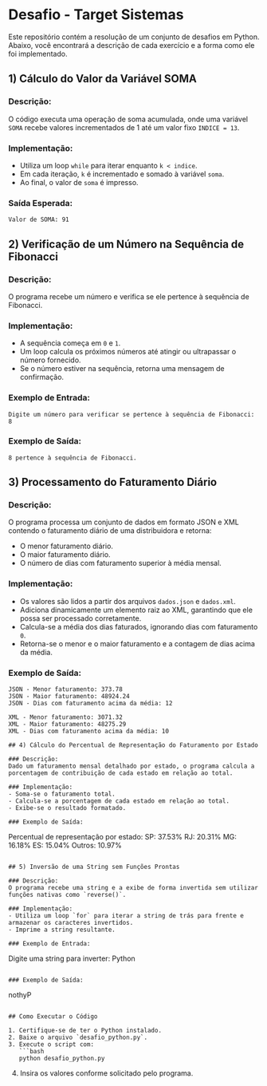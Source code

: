# Desafio - Target Sistemas

Este repositório contém a resolução de um conjunto de desafios em Python. Abaixo, você encontrará a descrição de cada exercício e a forma como ele foi implementado.

## 1) Cálculo do Valor da Variável SOMA

### Descrição:
O código executa uma operação de soma acumulada, onde uma variável `SOMA` recebe valores incrementados de 1 até um valor fixo `INDICE = 13`.

### Implementação:
- Utiliza um loop `while` para iterar enquanto `k < indice`.
- Em cada iteração, `k` é incrementado e somado à variável `soma`.
- Ao final, o valor de `soma` é impresso.

### Saída Esperada:
```
Valor de SOMA: 91
```

## 2) Verificação de um Número na Sequência de Fibonacci

### Descrição:
O programa recebe um número e verifica se ele pertence à sequência de Fibonacci.

### Implementação:
- A sequência começa em `0` e `1`.
- Um loop calcula os próximos números até atingir ou ultrapassar o número fornecido.
- Se o número estiver na sequência, retorna uma mensagem de confirmação.

### Exemplo de Entrada:
```
Digite um número para verificar se pertence à sequência de Fibonacci: 8
```

### Exemplo de Saída:
```
8 pertence à sequência de Fibonacci.
```

## 3) Processamento do Faturamento Diário

### Descrição:
O programa processa um conjunto de dados em formato JSON e XML contendo o faturamento diário de uma distribuidora e retorna:
- O menor faturamento diário.
- O maior faturamento diário.
- O número de dias com faturamento superior à média mensal.

### Implementação:
- Os valores são lidos a partir dos arquivos `dados.json` e `dados.xml`.
- Adiciona dinamicamente um elemento raiz ao XML, garantindo que ele possa ser processado corretamente.
- Calcula-se a média dos dias faturados, ignorando dias com faturamento `0`.
- Retorna-se o menor e o maior faturamento e a contagem de dias acima da média.

### Exemplo de Saída:
```
JSON - Menor faturamento: 373.78
JSON - Maior faturamento: 48924.24
JSON - Dias com faturamento acima da média: 12

XML - Menor faturamento: 3071.32
XML - Maior faturamento: 48275.29
XML - Dias com faturamento acima da média: 10

## 4) Cálculo do Percentual de Representação do Faturamento por Estado

### Descrição:
Dado um faturamento mensal detalhado por estado, o programa calcula a porcentagem de contribuição de cada estado em relação ao total.

### Implementação:
- Soma-se o faturamento total.
- Calcula-se a porcentagem de cada estado em relação ao total.
- Exibe-se o resultado formatado.

### Exemplo de Saída:
```
Percentual de representação por estado:
SP: 37.53%
RJ: 20.31%
MG: 16.18%
ES: 15.04%
Outros: 10.97%
```

## 5) Inversão de uma String sem Funções Prontas

### Descrição:
O programa recebe uma string e a exibe de forma invertida sem utilizar funções nativas como `reverse()`.

### Implementação:
- Utiliza um loop `for` para iterar a string de trás para frente e armazenar os caracteres invertidos.
- Imprime a string resultante.

### Exemplo de Entrada:
```
Digite uma string para inverter: Python
```

### Exemplo de Saída:
```
nothyP
```

## Como Executar o Código

1. Certifique-se de ter o Python instalado.
2. Baixe o arquivo `desafio_python.py`.
3. Execute o script com:
   ```bash
   python desafio_python.py
   ```
4. Insira os valores conforme solicitado pelo programa.
